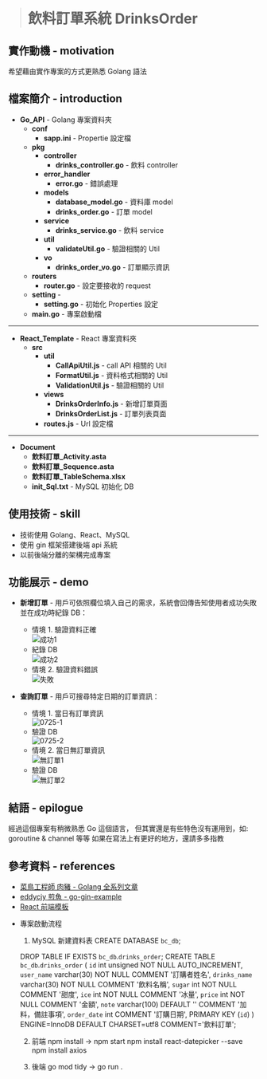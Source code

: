 > # 飲料訂單系統 DrinksOrder

## 實作動機 - motivation
希望藉由實作專案的方式更熟悉 Golang 語法

## 檔案簡介 - introduction
* **Go_API** - Golang 專案資料夾
	* **conf**
		* **sapp.ini** - Propertie 設定檔
	* **pkg**
		* **controller**
			* **drinks_controller.go** - 飲料 controller
		* **error_handler**
			* **error.go** - 錯誤處理
		* **models**
			* **database_model.go** - 資料庫 model
			* **drinks_order.go** - 訂單 model
		* **service**
			* **drinks_service.go** - 飲料 service
		* **util**
			* **validateUtil.go** - 驗證相關的 Util
		* **vo**
			* **drinks_order_vo.go** - 訂單顯示資訊
	* **routers**
		* **router.go** - 設定要接收的 request
	* **setting** - 
		* **setting.go** - 初始化 Properties 設定
	* **main.go** - 專案啟動檔
---
* **React_Template** - React 專案資料夾
	* **src**
		* **util**
			* **CallApiUtil.js** - call API 相關的 Util
			* **FormatUtil.js** - 資料格式相關的 Util
			* **ValidationUtil.js** - 驗證相關的 Util
		* **views**
			* **DrinksOrderInfo.js** - 新增訂單頁面
			* **DrinksOrderList.js** - 訂單列表頁面
		* **routes.js** - Url 設定檔
---
* **Document**
	* **飲料訂單_Activity.asta**
	* **飲料訂單_Sequence.asta**
	* **飲料訂單_TableSchema.xlsx**
	* **init_Sql.txt** - MySQL 初始化 DB

## 使用技術 - skill
* 技術使用 Golang、React、MySQL
* 使用 gin 框架搭建後端 api 系統
* 以前後端分離的架構完成專案

## 功能展示 - demo
* **新增訂單** - 用戶可依照欄位填入自己的需求，系統會回傳告知使用者成功失敗並在成功時紀錄 DB： 
  * 情境 1. 驗證資料正確 <br/>
![成功1](https://user-images.githubusercontent.com/47651623/180745088-107aca99-d03c-4885-94a9-00fba0ebffd5.jpg)
  * 紀錄 DB <br/>
![成功2](https://user-images.githubusercontent.com/47651623/180745233-18187884-0065-4ed6-9ec6-3e2ccdf2221a.jpg)
  * 情境 2. 驗證資料錯誤 <br/>
![失敗](https://user-images.githubusercontent.com/47651623/180745265-979ebc83-9fdf-4569-9066-fc8fb1c9118f.jpg)

* **查詢訂單** - 用戶可搜尋特定日期的訂單資訊： 
  * 情境 1. 當日有訂單資訊 <br/>
![0725-1](https://user-images.githubusercontent.com/47651623/180748446-21697e4e-0cc5-4e80-8ebb-1623c07cc1df.jpg)
  * 驗證 DB <br/>
![0725-2](https://user-images.githubusercontent.com/47651623/180748474-24d475b2-0f42-4fef-aad4-73799f693838.jpg)
  * 情境 2. 當日無訂單資訊 <br/>
![無訂單1](https://user-images.githubusercontent.com/47651623/180748496-4d02f667-fca5-49fe-a54b-c5ae4683f374.jpg)
  * 驗證 DB <br/>
![無訂單2](https://user-images.githubusercontent.com/47651623/180748509-80812b08-98de-4936-bdd2-81875dd7d6a4.jpg)


## 結語 - epilogue
經過這個專案有稍微熟悉 Go 這個語言，
但其實還是有些特色沒有運用到，如: goroutine & channel 等等
如果在寫法上有更好的地方，還請多多指教


## 參考資料 - references
* [菜鳥工程師 肉豬 - Golang 全系列文章](https://matthung0807.blogspot.com/p/blog-page.html "link")
* [eddycjy 煎魚 - go-gin-example](https://github.com/eddycjy/go-gin-example "link")
* [React 前端模板](https://www.creative-tim.com/product/light-bootstrap-dashboard-react# "link")




- 專案啟動流程
	1. MySQL 新建資料表
	CREATE DATABASE `bc_db`;

	DROP TABLE IF EXISTS `bc_db`.`drinks_order`;
	CREATE TABLE `bc_db`.`drinks_order` (
	  `id` int unsigned NOT NULL AUTO_INCREMENT,
	  `user_name` varchar(30) NOT NULL COMMENT '訂購者姓名',
	  `drinks_name` varchar(30) NOT NULL COMMENT '飲料名稱',
	  `sugar` int NOT NULL COMMENT '甜度',
	  `ice` int NOT NULL COMMENT '冰量',
	  `price` int NOT NULL COMMENT '金額',
	  `note` varchar(100) DEFAULT '' COMMENT '加料，備註事項',
	  `order_date` int COMMENT '訂購日期',
	  PRIMARY KEY (`id`)
	) ENGINE=InnoDB DEFAULT CHARSET=utf8 COMMENT='飲料訂單';

	2. 前端 npm install -> npm start
			npm install react-datepicker --save
			npm install axios
	
	3. 後端 go mod tidy -> go run .
	
	
